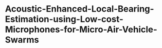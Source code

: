 # Acoustic-Enhanced-Local-Bearing-Estimation-using-Low-cost-Microphones-for-Micro-Air-Vehicle-Swarms